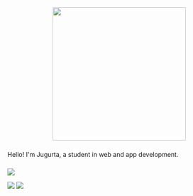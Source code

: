<div align="center">
  <img height="300" src="https://media2.dev.to/dynamic/image/width=1000,height=420,fit=cover,gravity=auto,format=auto/https%3A%2F%2Fdev-to-uploads.s3.amazonaws.com%2Fuploads%2Farticles%2Ff40lxbcq8nak6atdurlx.gif"  />
</div>

###

<p align="left">Hello! I'm Jugurta, a student in web and app development.</p>

###








![](http://github-profile-summary-cards.vercel.app/api/cards/profile-details?username=jugurta12&theme=transparent) 

![](http://github-profile-summary-cards.vercel.app/api/cards/most-commit-language?username=jugurta12&theme=transparent) ![](http://github-profile-summary-cards.vercel.app/api/cards/productive-time?username=jugurta12&theme=transparent&utcOffset=8)

